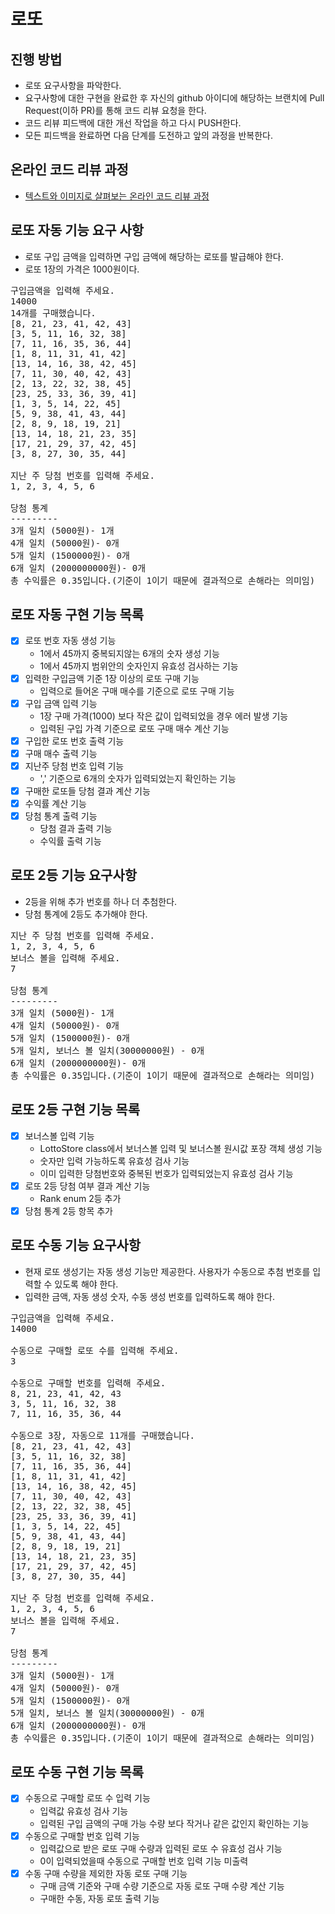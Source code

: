 # 로또
## 진행 방법
* 로또 요구사항을 파악한다.
* 요구사항에 대한 구현을 완료한 후 자신의 github 아이디에 해당하는 브랜치에 Pull Request(이하 PR)를 통해 코드 리뷰 요청을 한다.
* 코드 리뷰 피드백에 대한 개선 작업을 하고 다시 PUSH한다.
* 모든 피드백을 완료하면 다음 단계를 도전하고 앞의 과정을 반복한다.

## 온라인 코드 리뷰 과정
* [텍스트와 이미지로 살펴보는 온라인 코드 리뷰 과정](https://github.com/next-step/nextstep-docs/tree/master/codereview)

## 로또 자동 기능 요구 사항
* 로또 구입 금액을 입력하면 구입 금액에 해당하는 로또를 발급해야 한다.
* 로또 1장의 가격은 1000원이다.
<pre>
구입금액을 입력해 주세요.
14000
14개를 구매했습니다.
[8, 21, 23, 41, 42, 43]
[3, 5, 11, 16, 32, 38]
[7, 11, 16, 35, 36, 44]
[1, 8, 11, 31, 41, 42]
[13, 14, 16, 38, 42, 45]
[7, 11, 30, 40, 42, 43]
[2, 13, 22, 32, 38, 45]
[23, 25, 33, 36, 39, 41]
[1, 3, 5, 14, 22, 45]
[5, 9, 38, 41, 43, 44]
[2, 8, 9, 18, 19, 21]
[13, 14, 18, 21, 23, 35]
[17, 21, 29, 37, 42, 45]
[3, 8, 27, 30, 35, 44]

지난 주 당첨 번호를 입력해 주세요.
1, 2, 3, 4, 5, 6

당첨 통계
---------
3개 일치 (5000원)- 1개
4개 일치 (50000원)- 0개
5개 일치 (1500000원)- 0개
6개 일치 (2000000000원)- 0개
총 수익률은 0.35입니다.(기준이 1이기 때문에 결과적으로 손해라는 의미임)
</pre>

## 로또 자동 구현 기능 목록
* [x] 로또 번호 자동 생성 기능
    * 1에서 45까지 중복되지않는 6개의 숫자 생성 기능
    * 1에서 45까지 범위안의 숫자인지 유효성 검사하는 기능
* [x] 입력한 구입금액 기준 1장 이상의 로또 구매 기능
    * 입력으로 들어온 구매 매수를 기준으로 로또 구매 기능
* [x] 구입 금액 입력 기능
    * 1장 구매 가격(1000) 보다 작은 값이 입력되었을 경우 에러 발생 기능
    * 입력된 구입 가격 기준으로 로또 구매 매수 계산 기능
* [x] 구입한 로또 번호 출력 기능
* [x] 구매 매수 출력 기능
* [x] 지난주 당첨 번호 입력 기능
    * ',' 기준으로 6개의 숫자가 입력되었는지 확인하는 기능
* [x] 구매한 로또들 당첨 결과 계산 기능
* [x] 수익률 계산 기능
* [x] 당첨 통계 출력 기능
    * 당첨 결과 출력 기능
    * 수익률 출력 기능

## 로또 2등 기능 요구사항
* 2등을 위해 추가 번호를 하나 더 추첨한다.
* 당첨 통계에 2등도 추가해야 한다.
<pre>
지난 주 당첨 번호를 입력해 주세요.
1, 2, 3, 4, 5, 6
보너스 볼을 입력해 주세요.
7

당첨 통계
---------
3개 일치 (5000원)- 1개
4개 일치 (50000원)- 0개
5개 일치 (1500000원)- 0개
5개 일치, 보너스 볼 일치(30000000원) - 0개
6개 일치 (2000000000원)- 0개
총 수익률은 0.35입니다.(기준이 1이기 때문에 결과적으로 손해라는 의미임)
</pre>

## 로또 2등 구현 기능 목록
* [x] 보너스볼 입력 기능
    * LottoStore class에서 보너스볼 입력 및 보너스볼 원시값 포장 객체 생성 기능
    * 숫자만 입력 가능하도록 유효성 검사 기능  
    * 이미 입력한 당첨번호와 중복된 번호가 입력되었는지 유효성 검사 기능
* [x] 로또 2등 당첨 여부 결과 계산 기능
    * Rank enum 2등 추가
* [x] 당첨 통계 2등 항목 추가

## 로또 수동 기능 요구사항
* 현재 로또 생성기는 자동 생성 기능만 제공한다. 사용자가 수동으로 추첨 번호를 입력할 수 있도록 해야 한다.
* 입력한 금액, 자동 생성 숫자, 수동 생성 번호를 입력하도록 해야 한다.
<pre>
구입금액을 입력해 주세요.
14000

수동으로 구매할 로또 수를 입력해 주세요.
3

수동으로 구매할 번호를 입력해 주세요.
8, 21, 23, 41, 42, 43
3, 5, 11, 16, 32, 38
7, 11, 16, 35, 36, 44

수동으로 3장, 자동으로 11개를 구매했습니다.
[8, 21, 23, 41, 42, 43]
[3, 5, 11, 16, 32, 38]
[7, 11, 16, 35, 36, 44]
[1, 8, 11, 31, 41, 42]
[13, 14, 16, 38, 42, 45]
[7, 11, 30, 40, 42, 43]
[2, 13, 22, 32, 38, 45]
[23, 25, 33, 36, 39, 41]
[1, 3, 5, 14, 22, 45]
[5, 9, 38, 41, 43, 44]
[2, 8, 9, 18, 19, 21]
[13, 14, 18, 21, 23, 35]
[17, 21, 29, 37, 42, 45]
[3, 8, 27, 30, 35, 44]

지난 주 당첨 번호를 입력해 주세요.
1, 2, 3, 4, 5, 6
보너스 볼을 입력해 주세요.
7

당첨 통계
---------
3개 일치 (5000원)- 1개
4개 일치 (50000원)- 0개
5개 일치 (1500000원)- 0개
5개 일치, 보너스 볼 일치(30000000원) - 0개
6개 일치 (2000000000원)- 0개
총 수익률은 0.35입니다.(기준이 1이기 때문에 결과적으로 손해라는 의미임)
</pre>

## 로또 수동 구현 기능 목록
* [x] 수동으로 구매할 로또 수 입력 기능
    * 입력값 유효성 검사 기능
    * 입력된 구입 금액의 구매 가능 수량 보다 작거나 같은 값인지 확인하는 기능
* [x] 수동으로 구매할 번호 입력 기능
    * 입력값으로 받은 로또 구매 수량과 입력된 로또 수 유효성 검사 기능
    * 0이 입력되었을때 수동으로 구매할 번호 입력 기능 미출력
* [x] 수동 구매 수량을 제외한 자동 로또 구매 기능
    * 구매 금액 기준와 구매 수량 기준으로 자동 로또 구매 수량 계산 기능
    * 구매한 수동, 자동 로또 출력 기능

